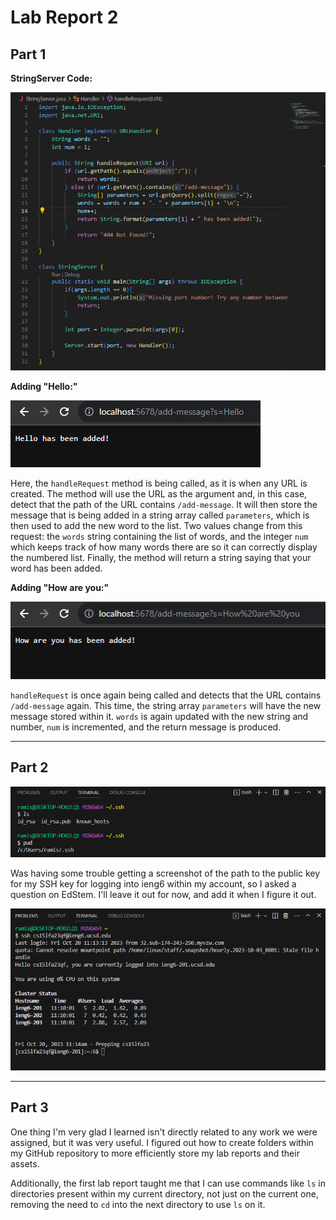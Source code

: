 # Lab Report 2

## Part 1

**StringServer Code:**

![Image](../labreport2-images/code.png)

**Adding "Hello:"**

![Image](../labreport2-images/add-message1.png)

Here, the `handleRequest` method is being called, as it is when any URL is created. The method will use the URL as the argument and, in this case, detect that the path of the URL contains `/add-message`. It will then store the message that is being added in a string array called `parameters`, which is then used to add the new word to the list. Two values change from this request: the `words` string containing the list of words, and the integer `num` which keeps track of how many words there are so it can correctly display the numbered list. Finally, the method will return a string saying that your word has been added.

**Adding "How are you:"**

![Image](../labreport2-images/add-message2.png)

`handleRequest` is once again being called and detects that the URL contains `/add-message` again. This time, the string array `parameters` will have the new message stored within it. `words` is again updated with the new string and number, `num` is incremented, and the return message is produced.

---

## Part 2

![Image](../labreport2-images/keys.png)

Was having some trouble getting a screenshot of the path to the public key for my SSH key for logging into ieng6 within my account, so I asked a question on EdStem. I'll leave it out for now, and add it when I figure it out.

![Image](../labreport2-images/ssh-login.png)

---

## Part 3

One thing I'm very glad I learned isn't directly related to any work we were assigned, but it was very useful. I figured out how to create folders within my GitHub repository to more efficiently store my lab reports and their assets.

Additionally, the first lab report taught me that I can use commands like `ls` in directories present within my current directory, not just on the current one, removing the need to `cd` into the next directory to use `ls` on it.
